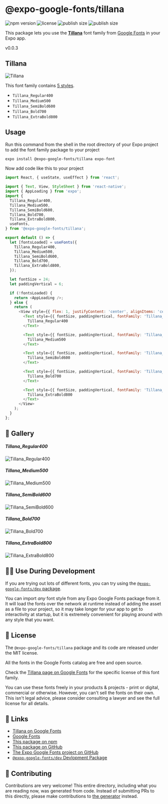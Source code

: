 # @expo-google-fonts/tillana

![npm version](https://flat.badgen.net/npm/v/@expo-google-fonts/tillana)
![license](https://flat.badgen.net/github/license/expo/google-fonts)
![publish size](https://flat.badgen.net/packagephobia/install/@expo-google-fonts/tillana)
![publish size](https://flat.badgen.net/packagephobia/publish/@expo-google-fonts/tillana)

This package lets you use the [**Tillana**](https://fonts.google.com/specimen/Tillana) font family from [Google Fonts](https://fonts.google.com/) in your Expo app.

v0.0.3

## Tillana

![Tillana](./font-family.png)

This font family contains [5 styles](#-gallery).

- `Tillana_Regular400`
- `Tillana_Medium500`
- `Tillana_SemiBold600`
- `Tillana_Bold700`
- `Tillana_ExtraBold800`

## Usage

Run this command from the shell in the root directory of your Expo project to add the font family package to your project
```sh
expo install @expo-google-fonts/tillana expo-font
```

Now add code like this to your project
```js
import React, { useState, useEffect } from 'react';

import { Text, View, StyleSheet } from 'react-native';
import { AppLoading } from 'expo';
import {
  Tillana_Regular400,
  Tillana_Medium500,
  Tillana_SemiBold600,
  Tillana_Bold700,
  Tillana_ExtraBold800,
  useFonts,
} from '@expo-google-fonts/tillana';

export default () => {
  let [fontsLoaded] = useFonts({
    Tillana_Regular400,
    Tillana_Medium500,
    Tillana_SemiBold600,
    Tillana_Bold700,
    Tillana_ExtraBold800,
  });

  let fontSize = 24;
  let paddingVertical = 6;

  if (!fontsLoaded) {
    return <AppLoading />;
  } else {
    return (
      <View style={{ flex: 1, justifyContent: 'center', alignItems: 'center' }}>
        <Text style={{ fontSize, paddingVertical, fontFamily: 'Tillana_Regular400' }}>
          Tillana_Regular400
        </Text>

        <Text style={{ fontSize, paddingVertical, fontFamily: 'Tillana_Medium500' }}>
          Tillana_Medium500
        </Text>

        <Text style={{ fontSize, paddingVertical, fontFamily: 'Tillana_SemiBold600' }}>
          Tillana_SemiBold600
        </Text>

        <Text style={{ fontSize, paddingVertical, fontFamily: 'Tillana_Bold700' }}>
          Tillana_Bold700
        </Text>

        <Text style={{ fontSize, paddingVertical, fontFamily: 'Tillana_ExtraBold800' }}>
          Tillana_ExtraBold800
        </Text>
      </View>
    );
  }
};

```

## 🔡 Gallery

##### Tillana_Regular400
![Tillana_Regular400](./f767b3a50e7fbd85244228fd72776e996704c5b833256c5fa56b782821e015af.ttf.png)

##### Tillana_Medium500
![Tillana_Medium500](./5aecdf23e36ca11770901c226daf192765931a12afd290bbf684884f9bbf1c7c.ttf.png)

##### Tillana_SemiBold600
![Tillana_SemiBold600](./a5f11d010b5bd339931701e1853b2788fccf7cb07bbf503ff03f027a3086f3f3.ttf.png)

##### Tillana_Bold700
![Tillana_Bold700](./aed658fc70549eb112a013dc7ce6145b1f2719ee7d6179a5c4fd7be399a68511.ttf.png)

##### Tillana_ExtraBold800
![Tillana_ExtraBold800](./df261f8eeab47304d5e83ee3d77bba8193f51bd098bab3370180417296143318.ttf.png)


## 👩‍💻 Use During Development

If you are trying out lots of different fonts, you can try using the [`@expo-google-fonts/dev` package](https://github.com/expo/google-fonts/tree/master/font-packages/dev#readme).

You can import *any* font style from any Expo Google Fonts package from it. It will load the fonts
over the network at runtime instead of adding the asset as a file to your project, so it may take longer
for your app to get to interactivity at startup, but it is extremely convenient
for playing around with any style that you want.

## 📖 License

The `@expo-google-fonts/tillana` package and its code are released under the MIT license.

All the fonts in the Google Fonts catalog are free and open source.

Check the [Tillana page on Google Fonts](https://fonts.google.com/specimen/Tillana) for the specific license of this font family.

You can use these fonts freely in your products & projects - print or digital, commercial or otherwise. However, you can't sell the fonts on their own. This isn't legal advice, please consider consulting a lawyer and see the full license for all details.

## 🔗 Links

- [Tillana on Google Fonts](https://fonts.google.com/specimen/Tillana)
- [Google Fonts](https://fonts.google.com/)
- [This package on npm](https://www.npmjs.com/package/@expo-google-fonts/tillana)
- [This package on GitHub](https://github.com/expo/google-fonts/tree/master/font-packages/tillana)
- [The Expo Google Fonts project on GitHub](https://github.com/expo/google-fonts)
- [`@expo-google-fonts/dev` Devlopment Package](https://github.com/expo/google-fonts/tree/master/font-packages/dev)


## 🤝 Contributing

Contributions are very welcome! This entire directory, including what you are reading now, was generated from code. Instead of submitting PRs to this directly, please make contributions to [the generator](https://github.com/expo/google-fonts/tree/master/packages/generator) instead.
